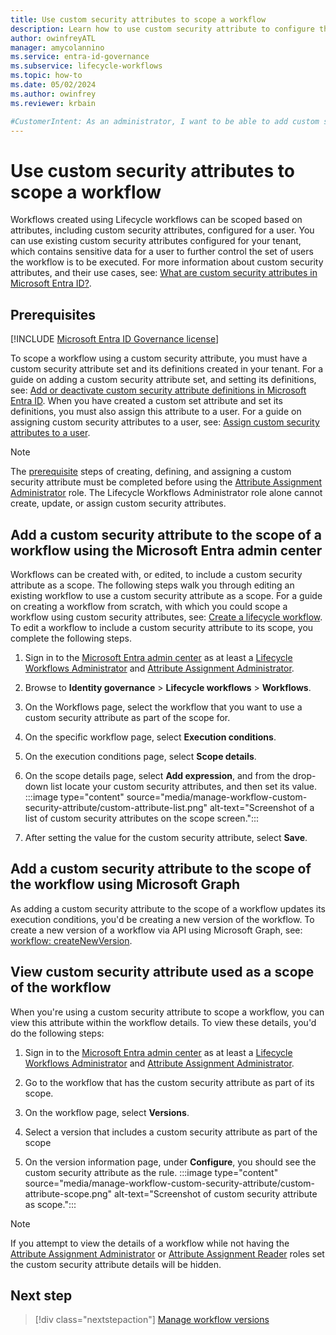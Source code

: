 ```yaml
---
title: Use custom security attributes to scope a workflow
description: Learn how to use custom security attribute to configure the scope of a workflow with lifecycle workflows.
author: owinfreyATL
manager: amycolannino
ms.service: entra-id-governance
ms.subservice: lifecycle-workflows
ms.topic: how-to
ms.date: 05/02/2024
ms.author: owinfrey
ms.reviewer: krbain

#CustomerIntent: As an administrator, I want to be able to add custom security attributes of a user to the scope of a workflow so that I have greater control over which users specific workflows will run for.
---
```


# Use custom security attributes to scope a workflow

Workflows created using Lifecycle workflows can be scoped based on attributes, including custom security attributes, configured for a user. You can use existing custom security attributes configured for your tenant, which contains sensitive data for a user to further control the set of users the workflow is to be executed. For more information about custom security attributes, and their use cases, see: [What are custom security attributes in Microsoft Entra ID?](../fundamentals/custom-security-attributes-overview.md).

## Prerequisites

[!INCLUDE [Microsoft Entra ID Governance license](../includes/entra-entra-governance-license.md)]

To scope a workflow using a custom security attribute, you must have a custom security attribute set and its definitions created in your tenant. For a guide on adding a custom security attribute set, and setting its definitions, see: [Add or deactivate custom security attribute definitions in Microsoft Entra ID](../fundamentals/custom-security-attributes-add.md). When you have created a custom set attribute and set its definitions, you must also assign this attribute to a user. For a guide on assigning custom security attributes to a user, see: [Assign custom security attributes to a user](../identity/users/users-custom-security-attributes.md#assign-custom-security-attributes-to-a-user).

> [!NOTE]
> The [prerequisite](../id-governance/manage-workflow-custom-security-attribute.md#prerequisites) steps of creating, defining, and assigning a custom security attribute must be completed before using the [Attribute Assignment Administrator](../identity/role-based-access-control/permissions-reference.md#attribute-assignment-administrator) role. The Lifecycle Workflows Administrator role alone cannot create, update, or assign custom security attributes.

## Add a custom security attribute to the scope of a workflow using the Microsoft Entra admin center

Workflows can be created with, or edited, to include a custom security attribute as a scope. The following steps walk you through editing an existing workflow to use a custom security attribute as a scope. For a guide on creating a workflow from scratch, with which you could scope a workflow using custom security attributes, see: [Create a lifecycle workflow](../id-governance/create-lifecycle-workflow.md). To edit a workflow to include a custom security attribute to its scope, you complete the following steps.

1. Sign in to the [Microsoft Entra admin center](https://entra.microsoft.com) as at least a [Lifecycle Workflows Administrator](../identity/role-based-access-control/permissions-reference.md#lifecycle-workflows-administrator) and [Attribute Assignment Administrator](../identity/role-based-access-control/permissions-reference.md#attribute-assignment-administrator).

1. Browse to **Identity governance** > **Lifecycle workflows** > **Workflows**.

1. On the Workflows page, select the workflow that you want to use a custom security attribute as part of the scope for.

1. On the specific workflow page, select **Execution conditions**. 

1. On the execution conditions page, select **Scope details**.  

1. On the scope details page, select **Add expression**, and from the drop-down list locate your custom security attributes, and then set its value.
    :::image type="content" source="media/manage-workflow-custom-security-attribute/custom-attribute-list.png" alt-text="Screenshot of a list of custom security attributes on the scope screen.":::
1. After setting the value for the custom security attribute, select **Save**.

## Add a custom security attribute to the scope of the workflow using Microsoft Graph

As adding a custom security attribute to the scope of a workflow updates its execution conditions, you'd be creating a new version of the workflow. To create a new version of a workflow via API using Microsoft Graph, see: [workflow: createNewVersion](/graph/api/identitygovernance-workflow-createnewversion).

## View custom security attribute used as a scope of the workflow

When you're using a custom security attribute to scope a workflow, you can view this attribute within the workflow details. To view these details, you'd do the following steps:


1.  Sign in to the [Microsoft Entra admin center](https://entra.microsoft.com) as at least a [Lifecycle Workflows Administrator](../identity/role-based-access-control/permissions-reference.md#lifecycle-workflows-administrator) and [Attribute Assignment Administrator](../identity/role-based-access-control/permissions-reference.md#attribute-assignment-administrator).

1. Go to the workflow that has the custom security attribute as part of its scope.

1.  On the workflow page, select **Versions**.

1. Select a version that includes a custom security attribute as part of the scope

1. On the version information page, under **Configure**, you should see the custom security attribute as the rule.
    :::image type="content" source="media/manage-workflow-custom-security-attribute/custom-attribute-scope.png" alt-text="Screenshot of custom security attribute as scope.":::
> [!NOTE]
> If you attempt to view the details of a workflow while not having the [Attribute Assignment Administrator](../identity/role-based-access-control/permissions-reference.md#attribute-assignment-administrator) or [Attribute Assignment Reader](../identity/role-based-access-control/permissions-reference.md#attribute-assignment-reader) roles set the custom security attribute details will be hidden.

## Next step

> [!div class="nextstepaction"]
> [Manage workflow versions](manage-workflow-tasks.md)

